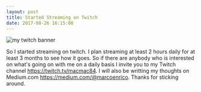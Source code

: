```yaml
---
layout: post
title: Started Streaming on Twitch
date: 2017-08-26 16:15:00
---
```


![my twitch banner](http://i.imgur.com/scGTx10.jpg)

So I started streaming on twitch. I plan streaming at least 2 hours daily for
at least 3 months to see how it goes. So if there are anybody who is interested
on what's going on with me on a daily basis I invite you to my Twitch channel
https://twitch.tv/macmac84. I will also be writting my thoughts on Medium.com
https://medium.com/@marcoenrico. Thanks for sticking around.
